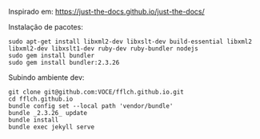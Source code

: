 Inspirado em: https://just-the-docs.github.io/just-the-docs/

Instalação de pacotes:

    sudo apt-get install libxml2-dev libxslt-dev build-essential libxml2 libxml2-dev libxslt1-dev ruby-dev ruby-bundler nodejs
    sudo gem install bundler
    sudo gem install bundler:2.3.26

Subindo ambiente dev:

    git clone git@github.com:VOCE/fflch.github.io.git
    cd fflch.github.io
    bundle config set --local path 'vendor/bundle'
    bundle _2.3.26_ update
    bundle install
    bundle exec jekyll serve

